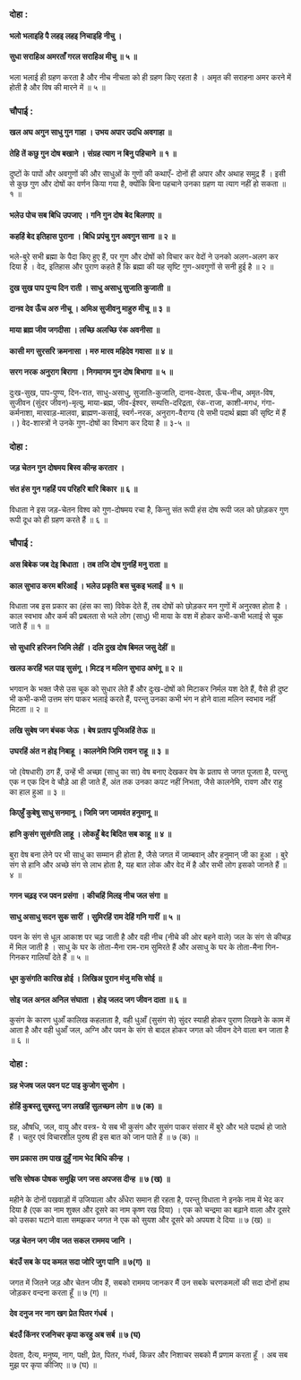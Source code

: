 ### दोहा :

#### भलो भलाइहि पै लहइ लहइ निचाइहि नीचु ।
#### सुधा सराहिअ अमरताँ गरल सराहिअ मीचु ॥ ५ ॥

भला भलाई ही ग्रहण करता है और नीच नीचता को ही ग्रहण किए रहता है । अमृत की सराहना अमर करने में होती है और विष की मारने में ॥ ५ ॥

### चौपाई :

#### खल अघ अगुन साधु गुन गाहा । उभय अपार उदधि अवगाहा ॥
#### तेहि तें कछु गुन दोष बखाने । संग्रह त्याग न बिनु पहिचाने ॥ १ ॥

दुष्टों के पापों और अवगुणों की और साधुओं के गुणों की कथाएँ- दोनों ही अपार और अथाह समुद्र हैं । इसी से कुछ गुण और दोषों का वर्णन किया गया है, क्योंकि बिना पहचाने उनका ग्रहण या त्याग नहीं हो सकता ॥ १ ॥

#### भलेउ पोच सब बिधि उपजाए । गनि गुन दोष बेद बिलगाए ॥
#### कहहिं बेद इतिहास पुराना । बिधि प्रपंचु गुन अवगुन साना ॥ २ ॥

भले-बुरे सभी ब्रह्मा के पैदा किए हुए हैं, पर गुण और दोषों को विचार कर वेदों ने उनको अलग-अलग कर दिया है । वेद, इतिहास और पुराण कहते हैं कि ब्रह्मा की यह सृष्टि गुण-अवगुणों से सनी हुई है ॥ २ ॥

#### दुख सुख पाप पुन्य दिन राती । साधु असाधु सुजाति कुजाती ॥
#### दानव देव ऊँच अरु नीचू । अमिअ सुजीवनु माहुरु मीचू ॥ ३ ॥
#### माया ब्रह्म जीव जगदीसा । लच्छि अलच्छि रंक अवनीसा ॥
#### कासी मग सुरसरि क्रमनासा । मरु मारव महिदेव गवासा ॥ ४ ॥
#### सरग नरक अनुराग बिरागा । निगमागम गुन दोष बिभागा ॥ ५ ॥

दुःख-सुख, पाप-पुण्य, दिन-रात, साधु-असाधु, सुजाति-कुजाति, दानव-देवता, ऊँच-नीच, अमृत-विष, सुजीवन (सुंदर जीवन)-मृत्यु, माया-ब्रह्म, जीव-ईश्वर, सम्पत्ति-दरिद्रता, रंक-राजा, काशी-मगध, गंगा-कर्मनाशा, मारवाड़-मालवा, ब्राह्मण-कसाई, स्वर्ग-नरक, अनुराग-वैराग्य (ये सभी पदार्थ ब्रह्मा की सृष्टि में हैं । ) वेद-शास्त्रों ने उनके गुण-दोषों का विभाग कर दिया है ॥ ३-५ ॥

### दोहा :

#### जड़ चेतन गुन दोषमय बिस्व कीन्ह करतार ।
#### संत हंस गुन गहहिं पय परिहरि बारि बिकार ॥ ६ ॥

विधाता ने इस जड़-चेतन विश्व को गुण-दोषमय रचा है, किन्तु संत रूपी हंस दोष रूपी जल को छोड़कर गुण रूपी दूध को ही ग्रहण करते हैं ॥ ६ ॥

### चौपाई :

#### अस बिबेक जब देइ बिधाता । तब तजि दोष गुनहिं मनु राता ॥
#### काल सुभाउ करम बरिआईं । भलेउ प्रकृति बस चुकइ भलाईं ॥ १ ॥

विधाता जब इस प्रकार का (हंस का सा) विवेक देते हैं, तब दोषों को छोड़कर मन गुणों में अनुरक्त होता है । काल स्वभाव और कर्म की प्रबलता से भले लोग (साधु) भी माया के वश में होकर कभी-कभी भलाई से चूक जाते हैं ॥ १ ॥

#### सो सुधारि हरिजन जिमि लेहीं । दलि दुख दोष बिमल जसु देहीं ॥
#### खलउ करहिं भल पाइ सुसंगू । मिटइ न मलिन सुभाउ अभंगू ॥ २ ॥

भगवान के भक्त जैसे उस चूक को सुधार लेते हैं और दुःख-दोषों को मिटाकर निर्मल यश देते हैं, वैसे ही दुष्ट भी कभी-कभी उत्तम संग पाकर भलाई करते हैं, परन्तु उनका कभी भंग न होने वाला मलिन स्वभाव नहीं मिटता ॥ २ ॥

#### लखि सुबेष जग बंचक जेऊ । बेष प्रताप पूजिअहिं तेऊ ॥
#### उघरहिं अंत न होइ निबाहू । कालनेमि जिमि रावन राहू ॥ ३ ॥

जो (वेषधारी) ठग हैं, उन्हें भी अच्छा (साधु का सा) वेष बनाए देखकर वेष के प्रताप से जगत पूजता है, परन्तु एक न एक दिन वे चौड़े आ ही जाते हैं, अंत तक उनका कपट नहीं निभता, जैसे कालनेमि, रावण और राहु का हाल हुआ ॥ ३ ॥

#### किएहुँ कुबेषु साधु सनमानू । जिमि जग जामवंत हनुमानू ॥
#### हानि कुसंग सुसंगति लाहू । लोकहुँ बेद बिदित सब काहू ॥ ४ ॥

बुरा वेष बना लेने पर भी साधु का सम्मान ही होता है, जैसे जगत में जाम्बवान् और हनुमान् जी का हुआ । बुरे संग से हानि और अच्छे संग से लाभ होता है, यह बात लोक और वेद में है और सभी लोग इसको जानते हैं ॥ ४ ॥

#### गगन चढ़इ रज पवन प्रसंगा । कीचहिं मिलइ नीच जल संगा ॥
#### साधु असाधु सदन सुक सारीं । सुमिरहिं राम देहिं गनि गारीं ॥ ५ ॥

पवन के संग से धूल आकाश पर चढ़ जाती है और वही नीच (नीचे की ओर बहने वाले) जल के संग से कीचड़ में मिल जाती है । साधु के घर के तोता-मैना राम-राम सुमिरते हैं और असाधु के घर के तोता-मैना गिन-गिनकर गालियाँ देते हैं ॥ ५ ॥

#### धूम कुसंगति कारिख होई । लिखिअ पुरान मंजु मसि सोई ॥
#### सोइ जल अनल अनिल संघाता । होइ जलद जग जीवन दाता ॥ ६ ॥

कुसंग के कारण धुआँ कालिख कहलाता है, वही धुआँ (सुसंग से) सुंदर स्याही होकर पुराण लिखने के काम में आता है और वही धुआँ जल, अग्नि और पवन के संग से बादल होकर जगत को जीवन देने वाला बन जाता है ॥ ६ ॥

### दोहा :

#### ग्रह भेजष जल पवन पट पाइ कुजोग सुजोग ।
#### होहिं कुबस्तु सुबस्तु जग लखहिं सुलच्छन लोग ॥ ७ (क) ॥

ग्रह, औषधि, जल, वायु और वस्त्र- ये सब भी कुसंग और सुसंग पाकर संसार में बुरे और भले पदार्थ हो जाते हैं । चतुर एवं विचारशील पुरुष ही इस बात को जान पाते हैं ॥ ७ (क) ॥

#### सम प्रकास तम पाख दुहुँ नाम भेद बिधि कीन्ह ।
#### ससि सोषक पोषक समुझि जग जस अपजस दीन्ह ॥ ७ (ख) ॥

महीने के दोनों पखवाड़ों में उजियाला और अँधेरा समान ही रहता है, परन्तु विधाता ने इनके नाम में भेद कर दिया है (एक का नाम शुक्ल और दूसरे का नाम कृष्ण रख दिया) । एक को चन्द्रमा का बढ़ाने वाला और दूसरे को उसका घटाने वाला समझकर जगत ने एक को सुयश और दूसरे को अपयश दे दिया ॥ ७ (ख) ॥

#### जड़ चेतन जग जीव जत सकल राममय जानि ।
#### बंदउँ सब के पद कमल सदा जोरि जुग पानि ॥ ७(ग) ॥

जगत में जितने जड़ और चेतन जीव हैं, सबको राममय जानकर मैं उन सबके चरणकमलों की सदा दोनों हाथ जोड़कर वन्दना करता हूँ ॥ ७ (ग) ॥

#### देव दनुज नर नाग खग प्रेत पितर गंधर्ब ।
#### बंदउँ किंनर रजनिचर कृपा करहु अब सर्ब ॥ ७ (घ)

देवता, दैत्य, मनुष्य, नाग, पक्षी, प्रेत, पितर, गंधर्व, किन्नर और निशाचर सबको मैं प्रणाम करता हूँ । अब सब मुझ पर कृपा कीजिए ॥ ७ (घ) ॥